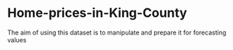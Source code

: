 # Home-prices-in-King-County
The aim of using this dataset is to manipulate and prepare it for forecasting values
